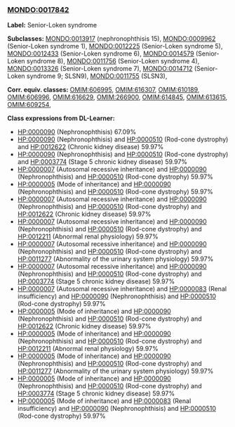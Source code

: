 
### [MONDO:0017842](http://purl.obolibrary.org/obo/MONDO_0017842)
**Label:** Senior-Loken syndrome

**Subclasses:** [MONDO:0013917](http://purl.obolibrary.org/obo/MONDO_0013917) (nephronophthisis 15), [MONDO:0009962](http://purl.obolibrary.org/obo/MONDO_0009962) (Senior-Loken syndrome 1), [MONDO:0012225](http://purl.obolibrary.org/obo/MONDO_0012225) (Senior-Loken syndrome 5), [MONDO:0012433](http://purl.obolibrary.org/obo/MONDO_0012433) (Senior-Loken syndrome 6), [MONDO:0014579](http://purl.obolibrary.org/obo/MONDO_0014579) (Senior-Loken syndrome 8), [MONDO:0011756](http://purl.obolibrary.org/obo/MONDO_0011756) (Senior-Loken syndrome 4), [MONDO:0013326](http://purl.obolibrary.org/obo/MONDO_0013326) (Senior-Loken syndrome 7), [MONDO:0014712](http://purl.obolibrary.org/obo/MONDO_0014712) (Senior-Loken syndrome 9; SLSN9), [MONDO:0011755](http://purl.obolibrary.org/obo/MONDO_0011755) (SLSN3), 

**Corr. equiv. classes:** [OMIM:606995](http://purl.obolibrary.org/obo/OMIM_606995), [OMIM:616307](http://purl.obolibrary.org/obo/OMIM_616307), [OMIM:610189](http://purl.obolibrary.org/obo/OMIM_610189), [OMIM:606996](http://purl.obolibrary.org/obo/OMIM_606996), [OMIM:616629](http://purl.obolibrary.org/obo/OMIM_616629), [OMIM:266900](http://purl.obolibrary.org/obo/OMIM_266900), [OMIM:614845](http://purl.obolibrary.org/obo/OMIM_614845), [OMIM:613615](http://purl.obolibrary.org/obo/OMIM_613615), [OMIM:609254](http://purl.obolibrary.org/obo/OMIM_609254), 

**Class expressions from DL-Learner:**

- [HP:0000090](http://purl.obolibrary.org/obo/HP_0000090) (Nephronophthisis) 67.09%
- [HP:0000090](http://purl.obolibrary.org/obo/HP_0000090) (Nephronophthisis) and [HP:0000510](http://purl.obolibrary.org/obo/HP_0000510) (Rod-cone dystrophy) and [HP:0012622](http://purl.obolibrary.org/obo/HP_0012622) (Chronic kidney disease) 59.97%
- [HP:0000090](http://purl.obolibrary.org/obo/HP_0000090) (Nephronophthisis) and [HP:0000510](http://purl.obolibrary.org/obo/HP_0000510) (Rod-cone dystrophy) and [HP:0003774](http://purl.obolibrary.org/obo/HP_0003774) (Stage 5 chronic kidney disease) 59.97%
- [HP:0000007](http://purl.obolibrary.org/obo/HP_0000007) (Autosomal recessive inheritance) and [HP:0000090](http://purl.obolibrary.org/obo/HP_0000090) (Nephronophthisis) and [HP:0000510](http://purl.obolibrary.org/obo/HP_0000510) (Rod-cone dystrophy) 59.97%
- [HP:0000005](http://purl.obolibrary.org/obo/HP_0000005) (Mode of inheritance) and [HP:0000090](http://purl.obolibrary.org/obo/HP_0000090) (Nephronophthisis) and [HP:0000510](http://purl.obolibrary.org/obo/HP_0000510) (Rod-cone dystrophy) 59.97%
- [HP:0000007](http://purl.obolibrary.org/obo/HP_0000007) (Autosomal recessive inheritance) and [HP:0000090](http://purl.obolibrary.org/obo/HP_0000090) (Nephronophthisis) and [HP:0000510](http://purl.obolibrary.org/obo/HP_0000510) (Rod-cone dystrophy) and [HP:0012622](http://purl.obolibrary.org/obo/HP_0012622) (Chronic kidney disease) 59.97%
- [HP:0000007](http://purl.obolibrary.org/obo/HP_0000007) (Autosomal recessive inheritance) and [HP:0000090](http://purl.obolibrary.org/obo/HP_0000090) (Nephronophthisis) and [HP:0000510](http://purl.obolibrary.org/obo/HP_0000510) (Rod-cone dystrophy) and [HP:0012211](http://purl.obolibrary.org/obo/HP_0012211) (Abnormal renal physiology) 59.97%
- [HP:0000007](http://purl.obolibrary.org/obo/HP_0000007) (Autosomal recessive inheritance) and [HP:0000090](http://purl.obolibrary.org/obo/HP_0000090) (Nephronophthisis) and [HP:0000510](http://purl.obolibrary.org/obo/HP_0000510) (Rod-cone dystrophy) and [HP:0011277](http://purl.obolibrary.org/obo/HP_0011277) (Abnormality of the urinary system physiology) 59.97%
- [HP:0000007](http://purl.obolibrary.org/obo/HP_0000007) (Autosomal recessive inheritance) and [HP:0000090](http://purl.obolibrary.org/obo/HP_0000090) (Nephronophthisis) and [HP:0000510](http://purl.obolibrary.org/obo/HP_0000510) (Rod-cone dystrophy) and [HP:0003774](http://purl.obolibrary.org/obo/HP_0003774) (Stage 5 chronic kidney disease) 59.97%
- [HP:0000007](http://purl.obolibrary.org/obo/HP_0000007) (Autosomal recessive inheritance) and [HP:0000083](http://purl.obolibrary.org/obo/HP_0000083) (Renal insufficiency) and [HP:0000090](http://purl.obolibrary.org/obo/HP_0000090) (Nephronophthisis) and [HP:0000510](http://purl.obolibrary.org/obo/HP_0000510) (Rod-cone dystrophy) 59.97%
- [HP:0000005](http://purl.obolibrary.org/obo/HP_0000005) (Mode of inheritance) and [HP:0000090](http://purl.obolibrary.org/obo/HP_0000090) (Nephronophthisis) and [HP:0000510](http://purl.obolibrary.org/obo/HP_0000510) (Rod-cone dystrophy) and [HP:0012622](http://purl.obolibrary.org/obo/HP_0012622) (Chronic kidney disease) 59.97%
- [HP:0000005](http://purl.obolibrary.org/obo/HP_0000005) (Mode of inheritance) and [HP:0000090](http://purl.obolibrary.org/obo/HP_0000090) (Nephronophthisis) and [HP:0000510](http://purl.obolibrary.org/obo/HP_0000510) (Rod-cone dystrophy) and [HP:0012211](http://purl.obolibrary.org/obo/HP_0012211) (Abnormal renal physiology) 59.97%
- [HP:0000005](http://purl.obolibrary.org/obo/HP_0000005) (Mode of inheritance) and [HP:0000090](http://purl.obolibrary.org/obo/HP_0000090) (Nephronophthisis) and [HP:0000510](http://purl.obolibrary.org/obo/HP_0000510) (Rod-cone dystrophy) and [HP:0011277](http://purl.obolibrary.org/obo/HP_0011277) (Abnormality of the urinary system physiology) 59.97%
- [HP:0000005](http://purl.obolibrary.org/obo/HP_0000005) (Mode of inheritance) and [HP:0000090](http://purl.obolibrary.org/obo/HP_0000090) (Nephronophthisis) and [HP:0000510](http://purl.obolibrary.org/obo/HP_0000510) (Rod-cone dystrophy) and [HP:0003774](http://purl.obolibrary.org/obo/HP_0003774) (Stage 5 chronic kidney disease) 59.97%
- [HP:0000005](http://purl.obolibrary.org/obo/HP_0000005) (Mode of inheritance) and [HP:0000083](http://purl.obolibrary.org/obo/HP_0000083) (Renal insufficiency) and [HP:0000090](http://purl.obolibrary.org/obo/HP_0000090) (Nephronophthisis) and [HP:0000510](http://purl.obolibrary.org/obo/HP_0000510) (Rod-cone dystrophy) 59.97%


